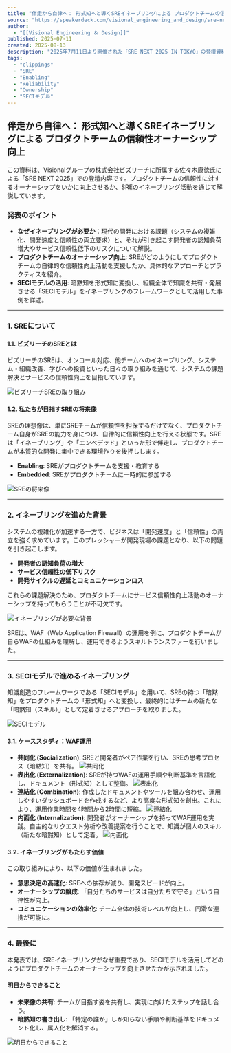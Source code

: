 ```yaml
---
title: "伴走から自律へ： 形式知へと導くSREイネーブリングによる プロダクトチームの信頼性オーナーシップ向上 / SRE NEXT 2025"
source: "https://speakerdeck.com/visional_engineering_and_design/sre-next-2025"
author:
  - "[[Visional Engineering ＆ Design]]"
published: 2025-07-11
created: 2025-08-13
description: "2025年7月11日より開催された「SRE NEXT 2025 IN TOKYO」の登壇資料です。https://sre-next.dev/2025/▼関連資料プロダクト全体で取り組むSREing イシューから始める信頼性・生産性向上の実践https://speakerdeck.co…"
tags:
  - "clippings"
  - "SRE"
  - "Enabling"
  - "Reliability"
  - "Ownership"
  - "SECIモデル"
---
```


## 伴走から自律へ： 形式知へと導くSREイネーブリングによる プロダクトチームの信頼性オーナーシップ向上

この資料は、Visionalグループの株式会社ビズリーチに所属する佐々木康徳氏による「SRE NEXT 2025」での登壇内容です。プロダクトチームの信頼性に対するオーナーシップをいかに向上させるか、SREのイネーブリング活動を通じて解説しています。

### 発表のポイント

* **なぜイネーブリングが必要か**：現代の開発における課題（システムの複雑化、開発速度と信頼性の両立要求）と、それが引き起こす開発者の認知負荷増大やサービス信頼性低下のリスクについて解説。
* **プロダクトチームのオーナーシップ向上**: SREがどのようにしてプロダクトチームの自律的な信頼性向上活動を支援したか、具体的なアプローチとプラクティスを紹介。
* **SECIモデルの活用**: 暗黙知を形式知に変換し、組織全体で知識を共有・発展させる「SECIモデル」をイネーブリングのフレームワークとして活用した事例を詳述。

---

### 1. SREについて

#### 1.1. ビズリーチのSREとは

ビズリーチのSREは、オンコール対応、他チームへのイネーブリング、システム・組織改善、学びへの投資といった日々の取り組みを通じて、システムの課題解決とサービスの信頼性向上を目指しています。

![ビズリーチSREの取り組み](https://files.speakerdeck.com/presentations/faff8cfeff2b4736b6777c9710f6d30d/slide_8.jpg)

#### 1.2. 私たちが目指すSREの将来像

SREの理想像は、単にSREチームが信頼性を担保するだけでなく、プロダクトチーム自身がSREの能力を身につけ、自律的に信頼性向上を行える状態です。SREは「イネーブリング」や「エンベデッド」といった形で伴走し、プロダクトチームが本質的な開発に集中できる環境作りを後押しします。

* **Enabling**: SREがプロダクトチームを支援・教育する
* **Embedded**: SREがプロダクトチームに一時的に参加する

![SREの将来像](https://files.speakerdeck.com/presentations/faff8cfeff2b4736b6777c9710f6d30d/slide_12.jpg)

---

### 2. イネーブリングを進めた背景

システムの複雑化が加速する一方で、ビジネスは「開発速度」と「信頼性」の両立を強く求めています。このプレッシャーが開発現場の課題となり、以下の問題を引き起こします。

* **開発者の認知負荷の増大**
* **サービス信頼性の低下リスク**
* **開発サイクルの遅延とコミュニケーションロス**

これらの課題解決のため、プロダクトチームにサービス信頼性向上活動のオーナーシップを持ってもらうことが不可欠です。

![イネーブリングが必要な背景](https://files.speakerdeck.com/presentations/faff8cfeff2b4736b6777c9710f6d30d/slide_16.jpg)

SREは、WAF（Web Application Firewall）の運用を例に、プロダクトチームが自らWAFの仕組みを理解し、運用できるようスキルトランスファーを行いました。

---

### 3. SECIモデルで進めるイネーブリング

知識創造のフレームワークである「SECIモデル」を用いて、SREの持つ「暗黙知」をプロダクトチームの「形式知」へと変換し、最終的にはチームの新たな「暗黙知（スキル）」として定着させるアプローチを取りました。

![SECIモデル](https://files.speakerdeck.com/presentations/faff8cfeff2b4736b6777c9710f6d30d/slide_22.jpg)

#### 3.1. ケーススタディ：WAF運用

* **共同化 (Socialization)**: SREと開発者がペア作業を行い、SREの思考プロセス（暗黙知）を共有。
    ![共同化](https://files.speakerdeck.com/presentations/faff8cfeff2b4736b6777c9710f6d30d/slide_24.jpg)
* **表出化 (Externalization)**: SREが持つWAFの運用手順や判断基準を言語化し、ドキュメント（形式知）として整備。
    ![表出化](https://files.speakerdeck.com/presentations/faff8cfeff2b4736b6777c9710f6d30d/slide_26.jpg)
* **連結化 (Combination)**: 作成したドキュメントやツールを組み合わせ、運用しやすいダッシュボードを作成するなど、より高度な形式知を創出。これにより、運用作業時間を4時間から2時間に短縮。
    ![連結化](https://files.speakerdeck.com/presentations/faff8cfeff2b4736b6777c9710f6d30d/slide_28.jpg)
* **内面化 (Internalization)**: 開発者がオーナーシップを持ってWAF運用を実践。自主的なリクエスト分析や改善提案を行うことで、知識が個人のスキル（新たな暗黙知）として定着。
    ![内面化](https://files.speakerdeck.com/presentations/faff8cfeff2b4736b6777c9710f6d30d/slide_30.jpg)

#### 3.2. イネーブリングがもたらす価値

この取り組みにより、以下の価値が生まれました。

* **意思決定の高速化**: SREへの依存が減り、開発スピードが向上。
* **オーナーシップの醸成**: 「自分たちのサービスは自分たちで守る」という自律性が向上。
* **コミュニケーションの効率化**: チーム全体の技術レベルが向上し、円滑な連携が可能に。

---

### 4. 最後に

本発表では、SREイネーブリングがなぜ重要であり、SECIモデルを活用してどのようにプロダクトチームのオーナーシップを向上させたかが示されました。

#### 明日からできること

* **未来像の共有**: チームが目指す姿を共有し、実現に向けたステップを話し合う。
* **暗黙知の書き出し**: 「特定の誰か」しか知らない手順や判断基準をドキュメント化し、属人化を解消する。

![明日からできること](https://files.speakerdeck.com/presentations/faff8cfeff2b4736b6777c9710f6d30d/slide_35.jpg)

